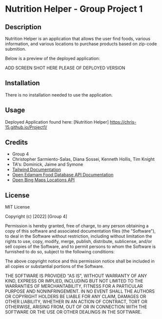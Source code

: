 # Nutrition Helper - Group Project 1 

## Description 

Nutrition Helper is an application that allows the user find foods, various information, and various locations to purchase products based on zip-code submition. 

Below is a preview of the deployed application:

ADD SCREEN SHOT HERE PLEASE OF DEPLOYED VERSION


## Installation

There is no installation needed to use the application.


## Usage 

Deployed Application found here: [Nutrition Helper] https://chris-15.github.io/Project1/


## Credits

- Group 4
- Christopher Sarmiento-Salas, Diana Sossei, Kenneth Hollis, Tim Knight
- TA's: Dominick, Jaime and Symone
- [Tailwind Documentation](https://tailwind-elements.com/)
- [Open Edamam Food Database API Documentation](https://developer.edamam.com/food-database-api-docs#/)
- [Open Bing Maps Locations API](https://docs.microsoft.com/en-us/bingmaps/rest-services/locations/)


## License

MIT License

Copyright (c) [2022] [Group 4]

Permission is hereby granted, free of charge, to any person obtaining a copy
of this software and associated documentation files (the "Software"), to deal
in the Software without restriction, including without limitation the rights
to use, copy, modify, merge, publish, distribute, sublicense, and/or sell
copies of the Software, and to permit persons to whom the Software is
furnished to do so, subject to the following conditions:

The above copyright notice and this permission notice shall be included in all
copies or substantial portions of the Software.

THE SOFTWARE IS PROVIDED "AS IS", WITHOUT WARRANTY OF ANY KIND, EXPRESS OR
IMPLIED, INCLUDING BUT NOT LIMITED TO THE WARRANTIES OF MERCHANTABILITY,
FITNESS FOR A PARTICULAR PURPOSE AND NONINFRINGEMENT. IN NO EVENT SHALL THE
AUTHORS OR COPYRIGHT HOLDERS BE LIABLE FOR ANY CLAIM, DAMAGES OR OTHER
LIABILITY, WHETHER IN AN ACTION OF CONTRACT, TORT OR OTHERWISE, ARISING FROM,
OUT OF OR IN CONNECTION WITH THE SOFTWARE OR THE USE OR OTHER DEALINGS IN THE
SOFTWARE.